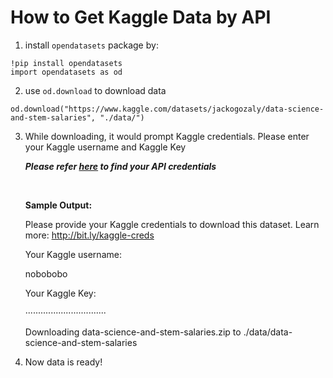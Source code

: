 # How to Get Kaggle Data by API

1. install `opendatasets` package by:
```
!pip install opendatasets
import opendatasets as od
```

2. use `od.download` to download data

```
od.download("https://www.kaggle.com/datasets/jackogozaly/data-science-and-stem-salaries", "./data/")
```

3. While downloading, it would prompt Kaggle credentials. Please enter your Kaggle username and Kaggle Key

    ***Please refer [here](https://github.com/JovianML/opendatasets/blob/master/README.md#kaggle-credentials) to find your API credentials***

    <br>

    **Sample Output:**

    Please provide your Kaggle credentials to download this dataset. Learn more: http://bit.ly/kaggle-creds

    Your Kaggle username:

    nobobobo

    Your Kaggle Key:

    ································

    Downloading data-science-and-stem-salaries.zip to ./data/data-science-and-stem-salaries


4. Now data is ready!